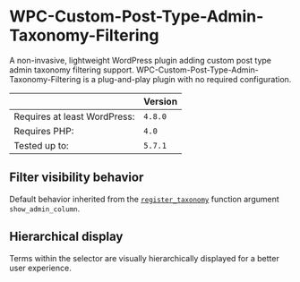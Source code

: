 # WPC-Custom-Post-Type-Admin-Taxonomy-Filtering
A non-invasive, lightweight WordPress plugin adding custom post type admin taxonomy filtering support. WPC-Custom-Post-Type-Admin-Taxonomy-Filtering is a plug-and-play plugin with no required configuration.

||Version|
|- |- |
|Requires at least WordPress:|`4.8.0`|
|Requires PHP:|`4.0`|
|Tested up to:|`5.7.1`|

## Filter visibility behavior
Default behavior inherited from the [`register_taxonomy`](https://developer.wordpress.org/reference/functions/register_taxonomy/#parameters) function argument `show_admin_column`.

## Hierarchical display
Terms within the selector are visually hierarchically displayed for a better user experience.
